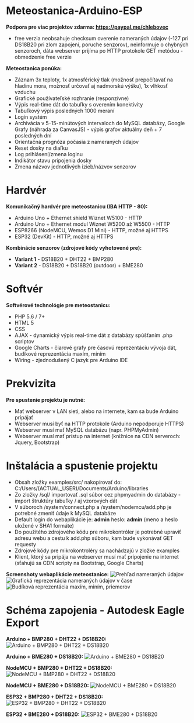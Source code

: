 # Meteostanica-Arduino-ESP
**Podpora pre viac projektov zdarma: https://paypal.me/chlebovec**

* free verzia neobsahuje checksum overenie nameraných údajov (-127 pri DS18B20 pri zlom zapojení, poruche senzorov), neinformuje o chybných senzoroch, dáta webserver prijíma po HTTP protokole GET metódou - obmedzenie free verzie

**Meteostanica ponúka:**
* Záznam 3x teploty, 1x atmosférický tlak (možnosť prepočítavať na hladinu mora, možnosť určovať aj nadmorskú výšku), 1x vlhkosť vzduchu
* Grafické používateľské rozhranie (responzívne)
* Výpis real-time dát do tabuľky s overením konektivity
* Tabuľkový výpis posledných 1000 meraní
* Login systém
* Archivácia v 5-15-minútových intervaloch do MySQL databázy, Google Grafy (náhrada za CanvasJS) - výpis grafov aktuálny deň + 7 posledných dní
* Orientačná prognóza počasia z nameraných údajov
* Reset dosky na diaľku
* Log prihlásení/zmena loginu
* Indikátor stavu pripojenia dosky
* Zmena názvov jednotlivých izieb/názvov senzorov
# Hardvér
**Komunikačný hardvér pre meteostanicu (IBA HTTP - 80):**
* Arduino Uno + Ethernet shield Wiznet W5100 - HTTP
* Arduino Uno + Ethernet modul Wiznet W5200 až W5500 - HTTP
* ESP8266 (NodeMCU, Wemos D1 Mini) - HTTP, možné aj HTTPS
* ESP32 (DevKit) - HTTP, možné aj HTTPS

**Kombinácie senzorov (zdrojové kódy vyhotovené pre):**
* **Variant 1** -  DS18B20 + DHT22 + BMP280
* **Variant 2** - DS18B20 + DS18B20 (outdoor) + BME280

# Softvér
**Softvérové technológie pre meteostanicu:**
* PHP 5.6 / 7+
* HTML 5
* CSS
* AJAX - dynamický výpis real-time dát z databázy spúšťaním .php scriptov
* Google Charts - čiarové grafy pre časovú reprezentáciu vývoja dát, budíkové reprezentácia maxím, miním
* Wiring - zjednodušený C jazyk pre Arduino IDE

# Prekvizita
**Pre spustenie projektu je nutné:**
* Mať webserver v LAN sieti, alebo na internete, kam sa bude Arduino pripájať
* Webserver musí byť na HTTP protokole (Arduino nepodporuje HTTPS)
* Webserver musí mať MySQL databázu (napr. PHPMyAdmin)
* Webserver musí mať prístup na internet (knižnice na CDN serveroch: Jquery, Bootstrap)

# Inštalácia a spustenie projektu
* Obsah zložky examples/src/ nakopírovať do: C:/Users/(ACTUAL_USER)/Documents/Arduino/libraries
* Zo zložky /sql/ importovať .sql súbor cez phpmyadmin do databázy - import štruktúry tabuľky / aj vzorových dát
* V súboroch /system/connect.php a /system/nodemcu/add.php je potrebné zmeniť údaje k MySQL databáze
* Default login do webaplikácie je: **admin** heslo: **admin** (meno a heslo uložené v SHA1 formáte)
* Do použitého zdrojového kódu pre mikrokontróler je potrebné upraviť adresu webu a cestu k add.php súboru, kam bude vykonávať GET requesty
* Zdrojové kódy pre mikrokontroléry sa nachádzajú v zložke examples
* Klient, ktorý sa pripája na webserver musí mať pripojenie na internet (sťahujú sa CDN scripty na Bootstrap, Google Charts)

**Screenshoty webaplikácie meteostanice:**
![Prehľad nameraných údajov](https://i.nahraj.to/f/2fIb.PNG)
![Grafická reprezentácia nameraných údajov v čase](https://i.nahraj.to/f/2fIe.PNG)
![Budíková reprezentácia maxím, miním, priemerov](https://i.nahraj.to/f/2fIf.PNG)

# Schéma zapojenia - Autodesk Eagle Export
**Arduino + BMP280 + DHT22 + DS18B20:**
![Arduino + BMP280 + DHT22 + DS18B20](https://i.imgur.com/sMJskFE.png)

**Arduino + BME280 + DS18B20:**
![Arduino + BME280 + DS18B20](https://i.imgur.com/z2254a7.png)

**NodeMCU + BMP280 + DHT22 + DS18B20:**
![NodeMCU + BMP280 + DHT22 + DS18B20](https://i.imgur.com/AyyBSra.png)

**NodeMCU + BME280 + DS18B20:**
![NodeMCU + BME280 + DS18B20](https://i.imgur.com/gL3FFpP.png)

**ESP32 + BMP280 + DHT22 + DS18B20:**
![ESP32 + BMP280 + DHT22 + DS18B20](https://i.imgur.com/OCqmDPv.png)

**ESP32 + BME280 + DS18B20:**
![ESP32 + BME280 + DS18B20](https://i.imgur.com/ehTWE0m.png)
